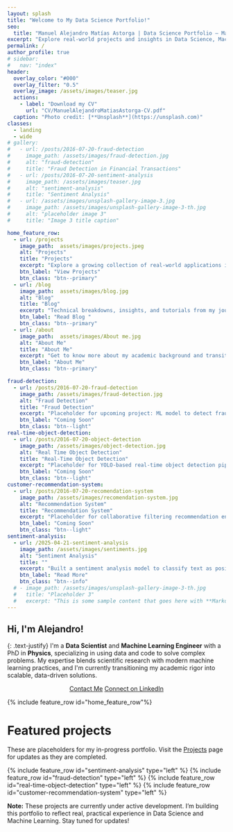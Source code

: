 ```yaml
---
layout: splash
title: "Welcome to My Data Science Portfolio!"
seo:
  title: "Manuel Alejandro Matías Astorga | Data Science Portfolio – Machine Learning & AI Projects"
excerpt: "Explore real-world projects and insights in Data Science, Machine Learning, and AI."
permalink: /
author_profile: true
# sidebar:
#   nav: "index"
header:
  overlay_color: "#000"
  overlay_filter: "0.5"
  overlay_image: /assets/images/teaser.jpg
  actions:
    - label: "Download my CV"
      url: "CV/ManuelAlejandroMatiasAstorga-CV.pdf"
  caption: "Photo credit: [**Unsplash**](https://unsplash.com)"
classes:
  - landing
  - wide
# gallery:
#   - url: /posts/2016-07-20-fraud-detection
#     image_path: /assets/images/fraud-detection.jpg
#     alt: "fraud-detection"
#     title: "Fraud Detection in Financial Transactions"
#   - url: /posts/2016-07-20-sentiment-analysis
#     image_path: /assets/images/teaser.jpg
#     alt: "sentiment-analysis"
#     title: "Sentiment Analysis"
#   - url: /assets/images/unsplash-gallery-image-3.jpg
#     image_path: /assets/images/unsplash-gallery-image-3-th.jpg
#     alt: "placeholder image 3"
#     title: "Image 3 title caption"

home_feature_row:
  - url: /projects
    image_path:  assets/images/projects.jpeg
    alt: "Projects"
    title: "Projects"
    excerpt: "Explore a growing collection of real-world applications in Data Science, from Sentiment Analysis to Fraud Detection."
    btn_label: "View Projects"
    btn_class: "btn--primary"
  - url: /blog
    image_path:  assets/images/blog.jpg
    alt: "Blog"
    title: "Blog"
    excerpt: "Technical breakdowns, insights, and tutorials from my journey in ML and Data Science."
    btn_label: "Read Blog "
    btn_class: "btn--primary"
  - url: /about
    image_path:  assets/images/About me.jpg
    alt: "About Me"
    title: "About Me"
    excerpt: "Get to know more about my academic background and transition into Data Science."
    btn_label: "About Me"
    btn_class: "btn--primary"

fraud-detection:
  - url: /posts/2016-07-20-fraud-detection
    image_path: /assets/images/fraud-detection.jpg
    alt: "Fraud Detection"
    title: "Fraud Detection"
    excerpt: "Placeholder for upcoming project: ML model to detect fraudulent transactions using ensemble methods."
    btn_label: "Coming Soon"
    btn_class: "btn--light"
real-time-object-detection:
  - url: /posts/2016-07-20-object-detection
    image_path: /assets/images/object-detection.jpg
    alt: "Real Time Object Detection"
    title: "Real-Time Object Detection"
    excerpt: "Placeholder for YOLO-based real-time object detection pipeline on video streams."
    btn_label: "Coming Soon"
    btn_class: "btn--light"
customer-recommendation-system:
  - url: /posts/2016-07-20-recomendation-system
    image_path: /assets/images/recomendation-system.jpg
    alt: "Recommendation System"
    title: "Recommendation System"
    excerpt: "Placeholder for collaborative filtering recommendation engine."
    btn_label: "Coming Soon"
    btn_class: "btn--light"
sentiment-analysis:
  - url: /2025-04-21-sentiment-analysis
    image_path: /assets/images/sentiments.jpg
    alt: "Sentiment Analysis"
    title: ""
    excerpt: "Built a sentiment analysis model to classify text as positive or negative, useful for customer feedback and social media analysis."
    btn_label: "Read More"
    btn_class: "btn--info"
  # - image_path: /assets/images/unsplash-gallery-image-3-th.jpg
  #   title: "Placeholder 3"
  #   excerpt: "This is some sample content that goes here with **Markdown** formatting."
---
```


## Hi, I'm Alejandro!

{: .text-justify}
I'm a **Data Scientist** and **Machine Learning Engineer** with a PhD in **Physics**, specializing in using data and code to solve complex problems. My expertise blends scientific research with modern machine learning practices, and I'm currently transitioning my academic rigor into scalable, data-driven solutions.

<p align="center">
  <a class="btn btn--primary" href="mailto:alejandromatiasastorga@gmail.com">Contact Me</a>
  <a class="btn btn--inverse" href="https://www.linkedin.com/in/alexmatiasastorga/" target="_blank">Connect on LinkedIn</a>
</p>

{% include feature_row id="home_feature_row"%}

# <i class="fas fa-project-diagram"></i> Featured projects

These are placeholders for my in-progress portfolio. Visit the [Projects](./projects) page for updates as they are completed.

{% include feature_row id="sentiment-analysis" type="left" %}
{% include feature_row id="fraud-detection" type="left" %}
{% include feature_row id="real-time-object-detection" type="left" %}
{% include feature_row id="customer-recommendation-system" type="left" %}

<div class="notice--info">
  <strong>Note:</strong> These projects are currently under active development. I’m building this portfolio to reflect real, practical experience in Data Science and Machine Learning. Stay tuned for updates!
</div>

<!-- bundle exec jekyll serve -->

<title>Manuel Alejandro Matías Astorga | Data Science Portfolio – Machine Learning & AI Projects</title>